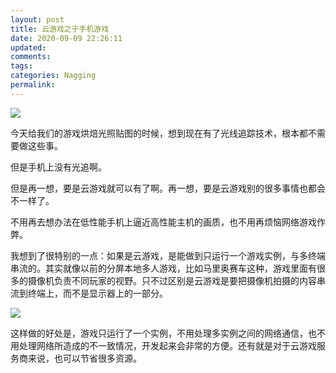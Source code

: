 ```yaml
---
layout: post
title: 云游戏之于手机游戏
date: 2020-09-09 22:26:11
updated:
comments:
tags:
categories: Nagging
permalink:
---
```


![](/2020/09/09/云游戏之于手机游戏/cloud_gaming.jpg)

<!-- more -->

今天给我们的游戏烘焙光照贴图的时候，想到现在有了光线追踪技术，根本都不需要做这些事。

但是手机上没有光追啊。

但是再一想，要是云游戏就可以有了啊。再一想，要是云游戏别的很多事情也都会不一样了。

不用再去想办法在低性能手机上逼近高性能主机的画质，也不用再烦恼网络游戏作弊。

我想到了很特别的一点：如果是云游戏，是能做到只运行一个游戏实例，与多终端串流的。其实就像以前的分屏本地多人游戏，比如马里奥赛车这种，游戏里面有很多的摄像机负责不同玩家的视野。只不过区别是云游戏是要把摄像机拍摄的内容串流到终端上，而不是显示器上的一部分。

![](/2020/09/09/云游戏之于手机游戏/cloud_gaming_architecture.svg)

这样做的好处是，游戏只运行了一个实例，不用处理多实例之间的网络通信，也不用处理网络所造成的不一致情况，开发起来会非常的方便。还有就是对于云游戏服务商来说，也可以节省很多资源。


